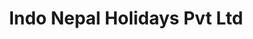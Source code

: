 ---
title: "Indo Nepal Holidays Pvt Ltd"
url: /mumbai/indo-nepal-holidays-pvt-ltd/
shop: travel agency
---
